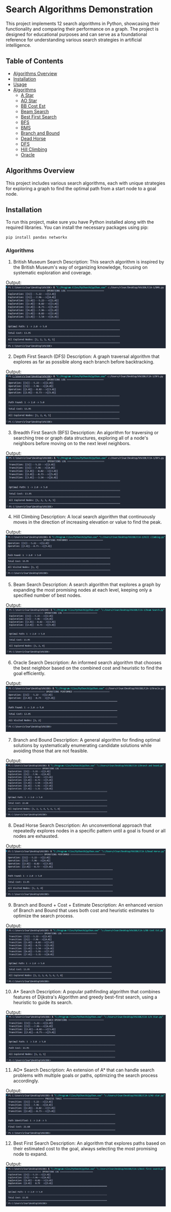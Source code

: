 # Search Algorithms Demonstration

This project implements 12 search algorithms in Python, showcasing their functionality and comparing their performance on a graph. The project is designed for educational purposes and can serve as a foundational reference for understanding various search strategies in artificial intelligence.

## Table of Contents
- [Algorithms Overview](#algorithms-overview)
- [Installation](#installation)
- [Usage](#usage)
- [Algorithms](#algorithms)
  - [A Star](#a-star)
  - [AO Star](#ao-star)
  - [BB Cost Est](#bb-cost-est)
  - [Beam Search](#beam-search)
  - [Best First Search](#best-first-search)
  - [BFS](#bfs)
  - [BMS](#bms)
  - [Branch and Bound](#branch-and-bound)
  - [Dead Horse](#dead-horse)
  - [DFS](#dfs)
  - [Hill Climbing](#hill-climbing)
  - [Oracle](#oracle)
    
## Algorithms Overview
This project includes various search algorithms, each with unique strategies for exploring a graph to find the optimal path from a start node to a goal node.

## Installation
To run this project, make sure you have Python installed along with the required libraries. You can install the necessary packages using pip:

```bash
pip install pandas networkx
```


### Algorithms
1. British Museum Search
Description: This search algorithm is inspired by the British Museum's way of organizing knowledge, focusing on systematic exploration and coverage.

Output:![alt text](OUTPUT/BMS.png)

2. Depth First Search (DFS)
Description: A graph traversal algorithm that explores as far as possible along each branch before backtracking.

Output:![alt text](OUTPUT/DFS.png)

3. Breadth First Search (BFS)
Description: An algorithm for traversing or searching tree or graph data structures, exploring all of a node's neighbors before moving on to the next level neighbors.

Output:![alt text](OUTPUT/BFS.png)

4. Hill Climbing
Description: A local search algorithm that continuously moves in the direction of increasing elevation or value to find the peak.

Output:![alt text](<OUTPUT/Hill climbing.png>)

5. Beam Search
Description: A search algorithm that explores a graph by expanding the most promising nodes at each level, keeping only a specified number of best nodes.

Output:![alt text](<OUTPUT/Beam Search.png>)

6. Oracle Search
Description: An informed search algorithm that chooses the best neighbor based on the combined cost and heuristic to find the goal efficiently.

Output:![alt text](OUTPUT/Oracle.png)

7. Branch and Bound
Description: A general algorithm for finding optimal solutions by systematically enumerating candidate solutions while avoiding those that are not feasible.

Output:![alt text](<OUTPUT/Branch and Bound.png>)

8. Dead Horse Search
Description: An unconventional approach that repeatedly explores nodes in a specific pattern until a goal is found or all nodes are exhausted.

Output:![alt text](<OUTPUT/Dead Horse.png>)

9. Branch and Bound + Cost + Estimate
Description: An enhanced version of Branch and Bound that uses both cost and heuristic estimates to optimize the search process.

Output:![alt text](<OUTPUT/BB Cost Est.png>)

10. A* Search
Description: A popular pathfinding algorithm that combines features of Dijkstra's Algorithm and greedy best-first search, using a heuristic to guide its search.

Output:![alt text](<OUTPUT/A Star.png>)

11. AO* Search
Description: An extension of A* that can handle search problems with multiple goals or paths, optimizing the search process accordingly.

Output:![alt text](<OUTPUT/AO Star.png>)

12. Best First Search
Description: An algorithm that explores paths based on their estimated cost to the goal, always selecting the most promising node to expand.

Output:![alt text](<OUTPUT/Best First Search.png>)

